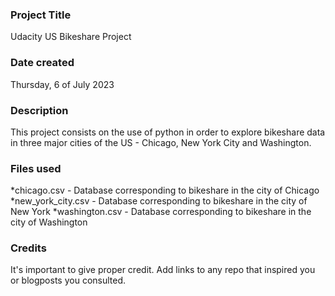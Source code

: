 ### Project Title
Udacity US Bikeshare Project

### Date created
Thursday, 6 of July 2023

### Description
This project consists on the use of python in order to explore bikeshare data in three major cities of the US - Chicago, New York City and Washington.

### Files used
*chicago.csv - Database corresponding to bikeshare in the city of Chicago
*new_york_city.csv - Database corresponding to bikeshare in the city of New York
*washington.csv - Database corresponding to bikeshare in the city of Washington

### Credits
It's important to give proper credit. Add links to any repo that inspired you or blogposts you consulted.

